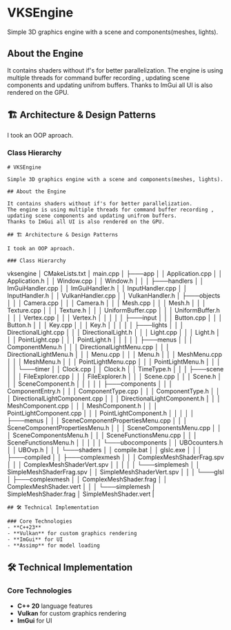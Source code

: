 # VKSEngine

Simple 3D graphics engine with a scene and components(meshes, lights).  

## About the Engine

It contains shaders without if's for better parallelization.
The engine is using multiple threads for command buffer recording , updating scene components and updating unifrom buffers.
Thanks to ImGui all UI is also rendered on the GPU.

## 🏗️ Architecture & Design Patterns

I took an OOP aproach.

### Class Hierarchy

```
# VKSEngine

Simple 3D graphics engine with a scene and components(meshes, lights).  

## About the Engine

It contains shaders without if's for better parallelization.
The engine is using multiple threads for command buffer recording , updating scene components and updating unifrom buffers.
Thanks to ImGui all UI is also rendered on the GPU.

## 🏗️ Architecture & Design Patterns

I took an OOP aproach.

### Class Hierarchy

```
vksengine
│   CMakeLists.txt
│   main.cpp
│
├───app
│   │   Application.cpp
│   │   Application.h
│   │   Window.cpp
│   │   Window.h
│   │
│   ├───handlers
│   │       ImGuiHandler.cpp
│   │       ImGuiHandler.h
│   │       InputHandler.cpp
│   │       InputHandler.h
│   │       VulkanHandler.cpp
│   │       VulkanHandler.h
│   ├───objects
│   │   │   Camera.cpp
│   │   │   Camera.h
│   │   │   Mesh.cpp
│   │   │   Mesh.h
│   │   │   Texture.cpp
│   │   │   Texture.h
│   │   │   UniformBuffer.cpp
│   │   │   UniformBuffer.h
│   │   │   Vertex.cpp
│   │   │   Vertex.h
│   │   │
│   │   ├───input
│   │   │       Button.cpp
│   │   │       Button.h
│   │   │       Key.cpp
│   │   │       Key.h
│   │   │
│   │   ├───lights
│   │   │       DirectionalLight.cpp
│   │   │       DirectionalLight.h
│   │   │       Light.cpp
│   │   │       Light.h
│   │   │       PointLight.cpp
│   │   │       PointLight.h
│   │   │
│   │   ├───menus
│   │   │       ComponentMenu.h
│   │   │       DirectionalLightMenu.cpp
│   │   │       DirectionalLightMenu.h
│   │   │       Menu.cpp
│   │   │       Menu.h
│   │   │       MeshMenu.cpp
│   │   │       MeshMenu.h
│   │   │       PointLightMenu.cpp
│   │   │       PointLightMenu.h
│   │   │
│   │   └───timer
│   │           Clock.cpp
│   │           Clock.h
│   │           TimeType.h
│   │
│   ├───scene
│   │   │   FileExplorer.cpp
│   │   │   FileExplorer.h
│   │   │   Scene.cpp
│   │   │   Scene.h
│   │   │   SceneComponent.h
│   │   │
│   │   ├───components
│   │   │       ComponentEntry.h
│   │   │       ComponentType.cpp
│   │   │       ComponentType.h
│   │   │       DirectionalLightComponent.cpp
│   │   │       DirectionalLightComponent.h
│   │   │       MeshComponent.cpp
│   │   │       MeshComponent.h
│   │   │       PointLightComponent.cpp
│   │   │       PointLightComponent.h
│   │   │
│   │   ├───menus
│   │   │       SceneComponentPropertiesMenu.cpp
│   │   │       SceneComponentPropertiesMenu.h
│   │   │       SceneComponentsMenu.cpp
│   │   │       SceneComponentsMenu.h
│   │   │       SceneFunctionsMenu.cpp
│   │   │       SceneFunctionsMenu.h
│   │   │
│   │   └───ubocomponents
│   │           UBOcounters.h
│   │           UBOvp.h
│   │
│   └───shaders
│       │   compile.bat
│       │   glslc.exe
│       │
│       ├───compiled
│       │   ├───complexmesh
│       │   │       ComplexMeshShaderFrag.spv
│       │   │       ComplexMeshShaderVert.spv
│       │   │
│       │   └───simplemesh
│       │           SimpleMeshShaderFrag.spv
│       │           SimpleMeshShaderVert.spv
│       │
│       └───glsl
│           ├───complexmesh
│           │       ComplexMeshShader.frag
│           │       ComplexMeshShader.vert
│           │
│           └───simplemesh
│                   SimpleMeshShader.frag
│                   SimpleMeshShader.vert
|

```
## 🛠️ Technical Implementation

### Core Technologies
- **C++23**
- **Vulkan** for custom graphics rendering
- **ImGui** for UI
- **Assimp** for model loading

```
## 🛠️ Technical Implementation

### Core Technologies
- **C++ 20** language features
- **Vulkan** for custom graphics rendering
- **ImGui** for UI
